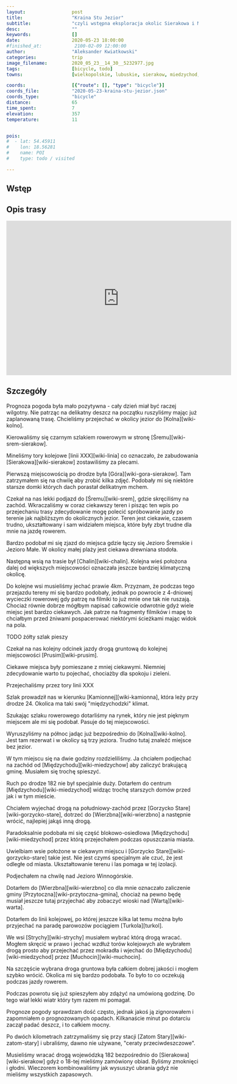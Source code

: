 ```yaml
---
layout:                 post
title:                  "Kraina Stu Jezior"
subtitle:               "czyli wstępna eksploracja okolic Sierakowa i Międzychodu"
desc:                   ""
keywords:               []
date:                   2020-05-23 18:00:00
#finished_at:            2100-02-09 12:00:00
author:                 "Aleksander Kwiatkowski"
categories:             trip
image_filename:         2020_05_23__14_30__5232977.jpg
tags:                   [bicycle, todo]
towns:                  [wielkopolskie, lubuskie, sierakow, miedzychod, przytoczna]

coords:                 [{"route": [], "type": "bicycle"}]
coords_file:            "2020-05-23-kraina-stu-jezior.json"
coords_type:            "bicycle"
distance:               65
time_spent:             7
elevation:              357
temperature:            11


pois:
#  - lat: 54.45911
#    lon: 18.56281
#    name: POI
#    type: todo / visited

---
```



## Wstęp

## Opis trasy

<iframe height='405' width='590' frameborder='0' allowtransparency='true' scrolling='no' src='https://www.strava.com/activities/3505359602/embed/96611eade2df8b683f9b92b70538a645d168a595'></iframe>

## Szczegóły

Prognoza pogoda była mało pozytywna - cały dzień miał być raczej wilgotny. Nie
patrząc na delikatny deszcz na początku ruszyliśmy mając już zaplanowaną
trasę. Chcieliśmy przejechać w okolicy jezior do [Kolna][wiki-kolno].

Kierowaliśmy się czarnym szlakiem rowerowym w stronę [Śremu][wiki-srem-sierakow].

Mineliśmy tory kolejowe [linii XXX][wiki-linia] co oznaczało, że zabudowania
[Sierakowa][wiki-sierakow] zostawiliśmy za plecami.

Pierwszą miejscowością po drodze była [Góra][wiki-gora-sierakow]. Tam zatrzymałem się
na chwilę aby zrobić kilka zdjęć. Podobały mi się niektóre starsze domki których
dach porastał delikatnym mchem.

Czekał na nas lekki podjazd do [Śremu][wiki-srem], gdzie skręciliśmy na
zachód. Wkraczaliśmy w coraz ciekawszy teren i pisząc ten wpis po przejechaniu
trasy zdecydowanie mogę polecić spróbowanie jazdy po terenie jak najbliższym
do okolicznych jezior. Teren jest ciekawie, czasem trudno, ukształtowany i
sam widziałem miejsca, które były zbyt trudne dla mnie na jazdę rowerem.

Bardzo podobał mi się zjazd do miejsca gdzie łączy się Jezioro Śremskie i Jezioro
Małe. W okolicy małej plaży jest ciekawa drewniana stodoła.

Następną wsią na trasie był [Chalin][wiki-chalin]. Kolejna wieś położona dalej od
większych miejscowości oznaczała jeszcze bardziej klimatyczną okolicę.

Do kolejne wsi musieliśmy jechać prawie 4km. Przyznam, że podczas tego przejazdu
tereny mi się bardzo podobały, jednak po powrocie z 4-dniowej wycieczki
rowerowej gdy patrzę na filmiki to już mnie one tak nie ruszają. Chociaż równie dobrze
mógłbym napisać całkowicie odwrotnie gdyż wiele miejsc jest bardzo ciekawych.
Jak patrze na fragmenty filmików i mapę to chciałbym przed żniwami pospacerować
niektórymi ścieżkami mając widok na pola.

TODO żółty szlak pieszy

Czekał na nas kolejny odcinek jazdy drogą gruntową do kolejnej miejscowości
[Prusim][wiki-prusim].

Ciekawe miejsca były pomieszane z mniej ciekawymi. Niemniej zdecydowanie warto
tu pojechać, chociażby dla spokoju i zieleni.

Przejechaliśmy przez tory linii XXX

Szlak prowadził nas w kierunku [Kamionnej][wiki-kamionna], która leży przy
drodze 24. Okolica ma taki swój "międzychodzki" klimat.

Szukając szlaku rowerowego dotarliśmy na rynek, który nie jest pięknym miejscem
ale mi się podobał. Pasuje do tej miejscowości.

Wyruszyliśmy na północ jadąc już bezpośrednio do [Kolna][wiki-kolno]. Jest tam rezerwat
i w okolicy są trzy jeziora. Trudno tutaj znaleźć miejsce bez jezior.

W tym miejscu się na dwie godziny rozdzieliliśmy. Ja chciałem podjechać na
zachód od [Międzychodu][wiki-miedzychow] aby zaliczyć brakującą gminę.
Musiałem się trochę spieszyć.

Ruch po drodze 182 nie był specjalnie duży. Dotarłem do centrum
[Międzychodu][wiki-miedzychod] widząc trochę starszych domów przed jak i w
tym mieście.

Chciałem wyjechać drogą na południowy-zachód przez [Gorzycko Stare][wiki-gorzycko-stare],
dotrzeć do [Wierzbna][wiki-wierzbno] a następnie wrócić, najlepiej jakąś
inną drogą.

Paradoksalnie podobała mi się część blokowo-osiedlowa [Międzychodu][wiki-miedzychod]
przez którą przejechałem podczas opuszczania miasta.

Uwielbiam wsie położone w ciekawym miejscu i [Gorzycko Stare][wiki-gorzycko-stare]
takie jest. Nie jest czymś specjalnym ale czuć, że jest odległe od miasta.
Ukształtowanie terenu i las pomaga w tej izolacji.

Podjechałem na chwilę nad Jezioro Winnogórskie.

Dotarłem do [Wierzbna][wiki-wierzbno] co dla mnie oznaczało zaliczenie gminy
[Przytoczna][wiki-przytoczna-gmina], chociaż na pewno będę musiał jeszcze
tutaj przyjechać aby zobaczyć wioski nad [Wartą][wiki-warta].

Dotarłem do linii kolejowej, po której jeszcze kilka lat temu można było
przyjechać na paradę parowozów pociągiem [Turkola][turkol].

We wsi [Strychy][wiki-strychy] musiałem wybrać którą drogą wracać.
Mogłem skręcić w prawo i jechać wzdłuż torów kolejowych ale wybrałem drogą
prosto aby przejechać przez mokradła i wjechać
do [Międzychodu][wiki-miedzychod] przez [Muchocin][wiki-muchocin].

Na szczęście wybrana droga gruntowa była całkiem dobrej jakości i mogłem
szybko wrócić. Okolica mi się bardzo podobała. To było to co oczekują
podczas jazdy rowerem.

Podczas powrotu się już spieszyłem aby zdążyć na umówioną godzinę.
Do tego wiał lekki wiatr który tym razem mi pomagał.

Prognoze pogody sprawdzam dość często, jednak jakoś ją zignorowałem i
zapomniałem o prognozowanych opadach. Kilkanaście minut po dotarciu zaczął padać
deszcz, i to całkiem mocny.

Po dwóch kilometrach zatrzymaliśmy się przy stacji [Zatom Stary][wiki-zatom-stary]
i ubraliśmy, dawno nie używane, "ceraty przeciwdeszczowe".

Musieliśmy wracać drogą wojewódzką 182 bezpośrednio do [Sierakowa][wiki-sierakow]
gdyż o 18-tej mieliśmy zamówiony obiad. Byliśmy zmoknięci i głodni.
Wieczorem kombinowaliśmy jak wysuszyć ubrania gdyż nie mieliśmy wszystkich
zapasowych.
